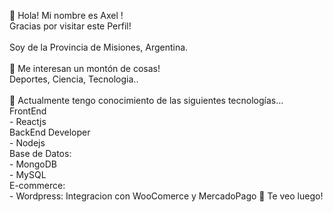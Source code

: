 👋  Hola! Mi nombre es Axel !<br>
    Gracias por visitar este Perfil!<br>
    <br>
    Soy de la Provincia de Misiones, Argentina.<br>
    <br>
👀  Me interesan un montón de cosas!<br>
    Deportes, Ciencia, Tecnologia..<br>
    <br>
🌱 Actualmente tengo conocimiento de las siguientes tecnologías...<br>
    FrontEnd<br>
    - Reactjs<br>
    BackEnd Developer<br>
    - Nodejs<br>
    Base de Datos:<br>
    - MongoDB<br>
    - MySQL<br>
    E-commerce:<br>
    - Wordpress: Integracion con WooComerce y MercadoPago
👋  Te veo luego!<br>
